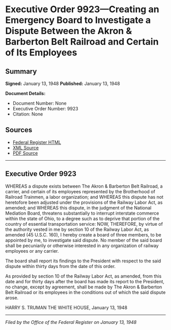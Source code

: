 # Executive Order 9923—Creating an Emergency Board to Investigate a Dispute Between the Akron & Barberton Belt Railroad and Certain of Its Employees

## Summary

**Signed:** January 13, 1948
**Published:** January 13, 1948

**Document Details:**
- Document Number: None
- Executive Order Number: 9923
- Citation: None

## Sources
- [Federal Register HTML](https://www.presidency.ucsb.edu/documents/executive-order-9923-creating-emergency-board-investigate-dispute-between-the-akron)
- [XML Source](None)
- [PDF Source](None)

---

## Executive Order 9923

WHEREAS a dispute exists between The Akron & Barberton Belt Railroad, a carrier, and certain of its employees represented by the Brotherhood of Railroad Trainmen, a labor organization; and
WHEREAS this dispute has not heretofore been adjusted under the provisions of the Railway Labor Act, as amended; and
WHEREAS this dispute, in the judgment of the National Mediation Board, threatens substantially to interrupt interstate commerce within the state of Ohio, to a degree such as to deprive that portion of the country of essential transportation service:
NOW, THEREFORE, by virtue of the authority vested in me by section 10 of the Railway Labor Act, as amended (45 U.S.C. 160), I hereby create a board of three members, to be appointed by me, to investigate said dispute. No member of the said board shall be pecuniarily or otherwise interested in any organization of railway employees or any carrier.

The board shall report its findings to the President with respect to the said dispute within thirty days from the date of this order.

As provided by section 10 of the Railway Labor Act, as amended, from this date and for thirty days after the board has made its report to the President, no change, except by agreement, shall be made by The Akron & Barberton Belt Railroad or its employees in the conditions out of which the said dispute arose.

HARRY S. TRUMAN
THE WHITE HOUSE,
January 13, 1948

---

*Filed by the Office of the Federal Register on January 13, 1948*
